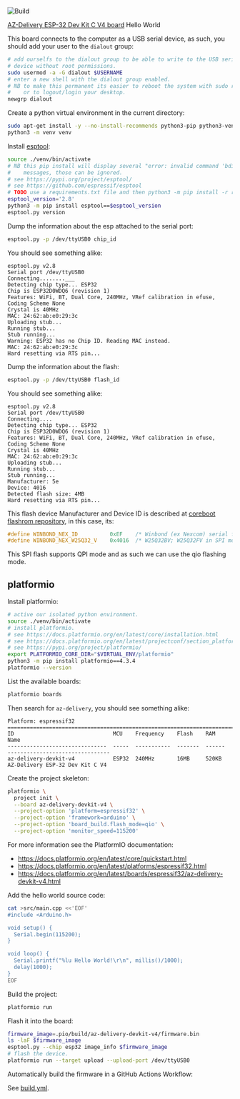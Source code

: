 ![Build](https://github.com/rgl/platformio-esp32-arduino-hello-world/workflows/Build/badge.svg)

[AZ-Delivery ESP-32 Dev Kit C V4 board](https://www.az-delivery.de/en/products/esp-32-dev-kit-c-v4) Hello World

This board connects to the computer as a USB serial device, as such, you should add your user to the `dialout` group:

```bash
# add ourselfs to the dialout group to be able to write to the USB serial
# device without root permissions.
sudo usermod -a -G dialout $USERNAME
# enter a new shell with the dialout group enabled.
# NB to make this permanent its easier to reboot the system with sudo reboot
#    or to logout/login your desktop.
newgrp dialout
```

Create a python virtual environment in the current directory:

```bash
sudo apt-get install -y --no-install-recommends python3-pip python3-venv
python3 -m venv venv
```

Install [esptool](https://github.com/espressif/esptool):

```bash
source ./venv/bin/activate
# NB this pip install will display several "error: invalid command 'bdist_wheel'"
#    messages, those can be ignored.
# see https://pypi.org/project/esptool/
# see https://github.com/espressif/esptool
# TODO use a requirements.txt file and then python3 -m pip install -r requirements.txt
esptool_version='2.8'
python3 -m pip install esptool==$esptool_version
esptool.py version
```

Dump the information about the esp attached to the serial port:

```bash
esptool.py -p /dev/ttyUSB0 chip_id
```

You should see something alike:

```plain
esptool.py v2.8
Serial port /dev/ttyUSB0
Connecting........___
Detecting chip type... ESP32
Chip is ESP32D0WDQ6 (revision 1)
Features: WiFi, BT, Dual Core, 240MHz, VRef calibration in efuse, Coding Scheme None
Crystal is 40MHz
MAC: 24:62:ab:e0:29:3c
Uploading stub...
Running stub...
Stub running...
Warning: ESP32 has no Chip ID. Reading MAC instead.
MAC: 24:62:ab:e0:29:3c
Hard resetting via RTS pin...
```

Dump the information about the flash:

```bash
esptool.py -p /dev/ttyUSB0 flash_id
```

You should see something alike:

```plain
esptool.py v2.8
Serial port /dev/ttyUSB0
Connecting....
Detecting chip type... ESP32
Chip is ESP32D0WDQ6 (revision 1)
Features: WiFi, BT, Dual Core, 240MHz, VRef calibration in efuse, Coding Scheme None
Crystal is 40MHz
MAC: 24:62:ab:e0:29:3c
Uploading stub...
Running stub...
Stub running...
Manufacturer: 5e
Device: 4016
Detected flash size: 4MB
Hard resetting via RTS pin...
```

This flash device Manufacturer and Device ID is described at [coreboot flashrom repository](https://review.coreboot.org/cgit/flashrom.git/tree/flashchips.h), in this case, its:

```c
#define WINBOND_NEX_ID          0xEF    /* Winbond (ex Nexcom) serial flashes */
#define WINBOND_NEX_W25Q32_V	0x4016	/* W25Q32BV; W25Q32FV in SPI mode (default) */
```

This SPI flash supports QPI mode and as such we can use the qio flashing mode.

## platformio

Install platformio:

```bash
# active our isolated python environment.
source ./venv/bin/activate
# install platformio.
# see https://docs.platformio.org/en/latest/core/installation.html
# see https://docs.platformio.org/en/latest/projectconf/section_platformio.html#core-dir
# see https://pypi.org/project/platformio/
export PLATFORMIO_CORE_DIR="$VIRTUAL_ENV/platformio"
python3 -m pip install platformio==4.3.4
platformio --version
```

List the available boards:

```bash
platformio boards
```

Then search for `az-delivery`, you should see something alike:

```
Platform: espressif32
================================================================================
ID                               MCU    Frequency    Flash    RAM     Name
-------------------------------  -----  -----------  -------  ------  --------------------------------
az-delivery-devkit-v4            ESP32  240MHz       16MB     520KB   AZ-Delivery ESP-32 Dev Kit C V4
```

Create the project skeleton:

```bash
platformio \
  project init \
  --board az-delivery-devkit-v4 \
  --project-option 'platform=espressif32' \
  --project-option 'framework=arduino' \
  --project-option 'board_build.flash_mode=qio' \
  --project-option 'monitor_speed=115200'
```

For more information see the PlatformIO documentation:

* https://docs.platformio.org/en/latest/core/quickstart.html
* https://docs.platformio.org/en/latest/platforms/espressif32.html
* https://docs.platformio.org/en/latest/boards/espressif32/az-delivery-devkit-v4.html

Add the hello world source code:

```bash
cat >src/main.cpp <<'EOF'
#include <Arduino.h>

void setup() {
  Serial.begin(115200);
}

void loop() {
  Serial.printf("%lu Hello World!\r\n", millis()/1000);
  delay(1000);
}
EOF
```

Build the project:

```bash
platformio run
```

Flash it into the board:

```bash
firmware_image=.pio/build/az-delivery-devkit-v4/firmware.bin
ls -laF $firmware_image
esptool.py --chip esp32 image_info $firmware_image
# flash the device.
platformio run --target upload --upload-port /dev/ttyUSB0
```

Automatically build the firmware in a GitHub Actions Workflow:

See [build.yml](.github/workflows/build.yml).
